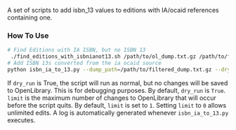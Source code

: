 A set of scripts to add isbn_13 values to editions with IA/ocaid references containing one.
### How To Use
```bash
# Find Editions with IA ISBN, but no ISBN 13
 ./find_editions_with_isbnianot13.sh /path/to/ol_dump.txt.gz /path/to/filtered_dump.txt.gz
# Add ISBN 13s converted from the ia ocaid source
python isbn_ia_to_13.py --dump_path=/path/to/filtered_dump.txt.gz --dry_run=<bool> --limit=<init>
```
If `dry_run` is True, the script will run as normal, but no changes will be saved to OpenLibrary.
This is for debugging purposes. By default, `dry_run` is `True`.
`limit` is the maximum number of changes to OpenLibrary that will occur before the script quits.
By default, `limit` is set to `1`. Setting `limit` to `0` allows unlimited edits.
A log is automatically generated whenever `isbn_ia_to_13.py` executes.
